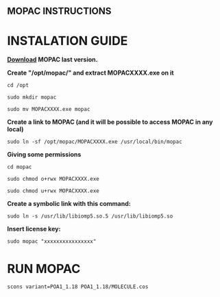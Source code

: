 ## MOPAC INSTRUCTIONS

# INSTALATION GUIDE

**[Download](http://openmopac.net/downloads.html) MOPAC last version.**

**Create "/opt/mopac/" and extract MOPACXXXX.exe on it**
```
cd /opt
```
```
sudo mkdir mopac
```
```
sudo mv MOPACXXXX.exe mopac
```
**Create a link to MOPAC (and it will be possible to access MOPAC in any local)**
```
sudo ln -sf /opt/mopac/MOPACXXXX.exe /usr/local/bin/mopac
```
**Giving some permissions**
```
cd mopac
```
```
sudo chmod o+rwx MOPACXXXX.exe
```
```
sudo chmod u+rwx MOPACXXXX.exe
```
**Create a symbolic link with this command:**
```
sudo ln -s /usr/lib/libiomp5.so.5 /usr/lib/libiomp5.so
```
**Insert license key:**
```
sudo mopac "xxxxxxxxxxxxxxxx"
```
# RUN MOPAC
```
scons variant=POA1_1.18 POA1_1.18/MOLECULE.cos
```